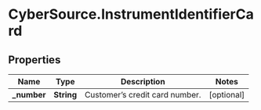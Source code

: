 # CyberSource.InstrumentIdentifierCard

## Properties
Name | Type | Description | Notes
------------ | ------------- | ------------- | -------------
**_number** | **String** | Customer’s credit card number. | [optional] 


